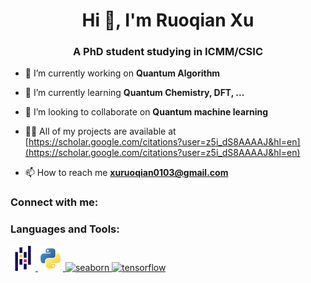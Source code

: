 <h1 align="center">Hi 👋, I'm Ruoqian Xu</h1>
<h3 align="center">A PhD student studying in ICMM/CSIC</h3>

- 🔭 I’m currently working on **Quantum Algorithm**

- 🌱 I’m currently learning **Quantum Chemistry, DFT, ...**

- 👯 I’m looking to collaborate on **Quantum machine learning**

- 👨‍💻 All of my projects are available at [https://scholar.google.com/citations?user=z5i_dS8AAAAJ&hl=en](https://scholar.google.com/citations?user=z5i_dS8AAAAJ&hl=en)

- 📫 How to reach me **xuruoqian0103@gmail.com**

<h3 align="left">Connect with me:</h3>
<p align="left">
</p>

<h3 align="left">Languages and Tools:</h3>
<p align="left"> <a href="https://pandas.pydata.org/" target="_blank" rel="noreferrer"> <img src="https://raw.githubusercontent.com/devicons/devicon/2ae2a900d2f041da66e950e4d48052658d850630/icons/pandas/pandas-original.svg" alt="pandas" width="40" height="40"/> </a> <a href="https://www.python.org" target="_blank" rel="noreferrer"> <img src="https://raw.githubusercontent.com/devicons/devicon/master/icons/python/python-original.svg" alt="python" width="40" height="40"/> </a> <a href="https://seaborn.pydata.org/" target="_blank" rel="noreferrer"> <img src="https://seaborn.pydata.org/_images/logo-mark-lightbg.svg" alt="seaborn" width="40" height="40"/> </a> <a href="https://www.tensorflow.org" target="_blank" rel="noreferrer"> <img src="https://www.vectorlogo.zone/logos/tensorflow/tensorflow-icon.svg" alt="tensorflow" width="40" height="40"/> </a> </p>
